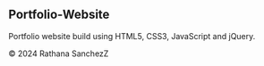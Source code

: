## Portfolio-Website
Portfolio website build using HTML5, CSS3, JavaScript and jQuery.

© 2024 Rathana SanchezZ
